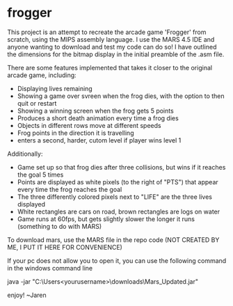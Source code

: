 # frogger
This project is an attempt to recreate the arcade game 'Frogger' from scratch, using the MIPS assembly language.
I use the MARS 4.5 IDE and anyone wanting to download and test my code can do so! I have outlined the dimensions for the bitmap display in the initial preamble of the .asm file.

There are some features implemented that takes it closer to the original arcade game, including:
- Displaying lives remaining
- Showing a game over svreen when the frog dies, with the option to then quit or restart
- Showing a winning screen when the frog gets 5 points
- Produces a short death animation every time a frog dies
- Objects in different rows move at different speeds
- Frog points in the direction it is travelling
- enters a second, harder, cutom level if player wins level 1

Additionally:
- Game set up so that frog dies after three collisions, but wins if it reaches the goal 5 times
- Points are displayed as white pixels (to the right of "PTS") that appear every time the frog reaches the goal
- The three differently colored pixels next to "LIFE" are the three lives displayed
- White rectangles are cars on road, brown rectangles are logs on water
- Game runs at 60fps, but gets slightly slower the longer it runs (something to do with MARS)

To download mars, use the MARS file in the repo code (NOT CREATED BY ME, I PUT IT HERE FOR CONVENIENCE)

If your pc does not allow you to open it, you can use the following command in the windows command line

java -jar "C:\Users\<yourusername>\downloads\Mars_Updated.jar"

enjoy!
~Jaren


